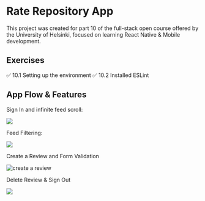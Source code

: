 # Rate Repository App

This project was created for part 10 of the full-stack open course offered by the University of Helsinki, focused on learning React Native & Mobile development.

## Exercises

✅ 10.1 Setting up the environment
✅ 10.2 Installed ESLint

## App Flow & Features

Sign In and infinite feed scroll:

![](https://media.discordapp.net/attachments/1198228623719669830/1201981846791921674/1-sign-in-and-infinite-scroll.gif?ex=65cbcbd4&is=65b956d4&hm=ccd4b226f21b840c47158768b4b6f891afb5af775d8a2afbdf878a9919b9b424&=&width=300&height=650)

Feed Filtering:

![](https://media.discordapp.net/attachments/1198228623719669830/1201981847211618394/2-feed-filtering.gif?ex=65cbcbd4&is=65b956d4&hm=d99d7c23a5e80e3cc0eb56cd3430037d2c81ddfdd1b90d8a62bdc80de6c6c7f0&=&width=300&height=650)


Create a Review and Form Validation

![create a review](https://media.discordapp.net/attachments/1198228623719669830/1201981847652007976/3-add-review-and-validation.gif?ex=65cbcbd4&is=65b956d4&hm=159ba3010cc9a2a07e867dce20858596b228caf1de08a833a2d238b4d64b048a&=&width=300&height=650)

Delete Review & Sign Out

![](https://media.discordapp.net/attachments/1198228623719669830/1201981848184705034/4-delete-review-and-sign-out.gif?ex=65cbcbd4&is=65b956d4&hm=ba46dbbb3d0dc3ed86d7fe156e3bac212ee8654905f3cdde8d8b30dc80f87144&=&width=409&height=886)

